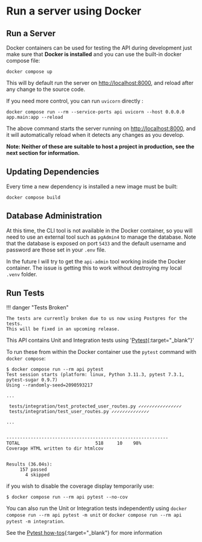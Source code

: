 # Run a server using Docker

## Run a Server

Docker containers can be used for testing the API during development just make
sure that **Docker is installed** and you can use the built-in docker compose
file:

```console
docker compose up
```

This will by default run the server on <http://localhost:8000>, and reload after
any change to the source code.

If you need more control, you can run `uvicorn` directly :

```console
docker compose run --rm --service-ports api uvicorn --host 0.0.0.0 app.main:app --reload
```

The above command starts the server running on <http://localhost:8000>, and it
will automatically reload when it detects any changes as you develop.

**Note: Neither of these are suitable to host a project in production, see the
next section for information.**

## Updating Dependencies

Every time a new dependency is installed a new image must be built:

```console
docker compose build
```

## Database Administration

At this time, the CLI tool is not available in the Docker container, so you will
need to use an external tool such as `pgAdmin4` to manage the database. Note
that the database is exposed on port `5433` and the default username and
password are those set in your `.env` file.

In the future I will try to get the `api-admin` tool working inside the Docker
container. The issue is getting this to work without destroying my local `.venv`
folder.

## Run Tests

!!! danger "Tests Broken"

    The tests are currently broken due to us now using Postgres for the tests.
    This will be fixed in an upcoming release.

This API contains Unit and Integration tests using
'[Pytest](https://docs.pytest.org){:target="_blank"}'

To run these from within the Docker container use the `pytest` command with `docker compose`:

```console
$ docker compose run --rm api pytest
Test session starts (platform: linux, Python 3.11.3, pytest 7.3.1, pytest-sugar 0.9.7)
Using --randomly-seed=2090593217

...

 tests/integration/test_protected_user_routes.py ✓✓✓✓✓✓✓✓✓✓✓✓✓✓✓✓
 tests/integration/test_user_routes.py ✓✓✓✓✓✓✓✓✓✓✓✓✓✓

...


------------------------------------------------------------
TOTAL                            518     10    98%
Coverage HTML written to dir htmlcov


Results (36.04s):
     157 passed
       4 skipped

```

if you wish to disable the coverage display temporarily use:

```console
$ docker compose run --rm api pytest --no-cov
```

You can also run the Unit or Integration tests independently using `docker
compose run --rm api pytest -m unit` or `docker compose run --rm api pytest -m
integration`.

See the [Pytest how-tos][pytest-how-tos]{:target="_blank"}
for more information

[pytest-how-tos]: https://docs.pytest.org/en/latest/how-to/index.html
